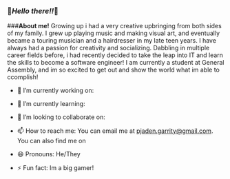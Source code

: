 ### 🥳***Hello there!!***🥳

###**About me!**
Growing up i had a very creative upbringing from both sides of my family. I grew up playing music and making visual art, and eventually became a touring musician and a hairdresser in my late teen years. I have always had a passion for creativity and socializing. Dabbling in multiple career fields before, i had recently decided to take the leap into IT and learn the skills to become a software engineer! I am currently a student at General Assembly, and im so excited to get out and show the world what im able to ccomplish!

- 🔭 I’m currently working on: 

- 🌱 I’m currently learning:
  
- 👯 I’m looking to collaborate on:
- 📫 How to reach me: You can email me at [pjaden.garrity@gmail.com](pjaden.grrity@gmail.com). You can also find me on 
- 😄 Pronouns: He/They
- ⚡ Fun fact: Im a big gamer!
